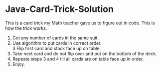 # Java-Card-Trick-Solution

This is a card trick my Math teacher gave us to figure out in code.  This is how the trick works.	
1. Get any number of cards in the same suit.	
2. Use algorithm to put cards in correct order.	  
3  Flip first card and stack face up on table.
4. Take next card and do not flip over and put on the bottom of the deck.
5. Repeate steps 3 and 4 till all cards are on table face up in order.
6. Enjoy.
